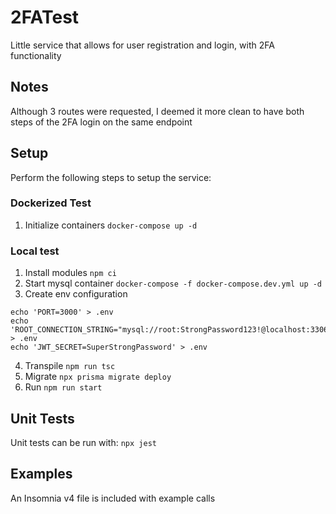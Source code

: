 # 2FATest
Little service that allows for user registration and login, with 2FA functionality

## Notes
Although 3 routes were requested, I deemed it more clean to have both steps of the 2FA login on the same endpoint

## Setup
Perform the following steps to setup the service:

### Dockerized Test
1. Initialize containers
`docker-compose up -d`

### Local test
1. Install modules 
`npm ci`
2. Start mysql container 
`docker-compose -f docker-compose.dev.yml up -d`
3. Create env configuration
```
echo 'PORT=3000' > .env
echo 'ROOT_CONNECTION_STRING="mysql://root:StrongPassword123!@localhost:3306/Users"' > .env
echo 'JWT_SECRET=SuperStrongPassword' > .env
```
4. Transpile
`npm run tsc`
5. Migrate
`npx prisma migrate deploy`
6. Run
`npm run start`
## Unit Tests
Unit tests can be run with:
`npx jest`

## Examples
An Insomnia v4 file is included with example calls